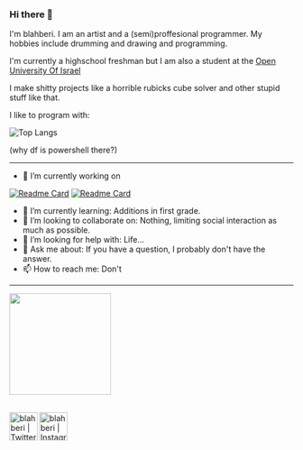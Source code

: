 ### Hi there 👋
I'm blahberi. I am an artist and a (semi)proffesional programmer.
My hobbies include drumming and drawing and programming.

I'm currently a highschool freshman but I am also a student at the [Open University Of Israel](https://www.openu.ac.il/en/pages/default.aspx)

I make shitty projects like a horrible rubicks cube solver and other stupid stuff like that.

I like to program with:

![Top Langs](https://github-readme-stats.vercel.app/api/top-langs/?username=blahberi&theme=gruvbox)

(why df is powershell there?)
___

- 🔭 I’m currently working on

[![Readme Card](https://github-readme-stats.vercel.app/api/pin/?username=blahberi&repo=rubiks_cube&theme=gruvbox)](https://github.com/blahberi/rubiks_cube)
[![Readme Card](https://github-readme-stats.vercel.app/api/pin/?username=dropletOrg&repo=FIG&theme=gruvbox)](https://github.com/dropletOrg/FIG)
- 🌱 I’m currently learning: Additions in first grade.
- 👯 I’m looking to collaborate on: Nothing, limiting social interaction as much as possible.
- 🤔 I’m looking for help with: Life...
- 💬 Ask me about: If you have a question, I probably don't have the answer.
- 📫 How to reach me: Don't
___

<img height="180em" src="https://github-readme-stats.vercel.app/api?username=blahberi&show_icons=true&hide_border=true&&count_private=true&include_all_commits=true&theme=gruvbox" />

<br />
<br />

[<img align="left" alt="blahberi | Twitter" width="50px" src="https://cdn.jsdelivr.net/npm/simple-icons@v3/icons/twitter.svg" />][twitter]
[<img align="left" alt="blahberi | Instagram" width="50px" padding- src="https://cdn.jsdelivr.net/npm/simple-icons@v3/icons/instagram.svg" />][instagram]
<!--
**blahberi/blahberi** is a ✨ _special_ ✨ repository because its `README.md` (this file) appears on your GitHub profile.

Here are some ideas to get you started:

- 🔭 I’m currently working on ...
- 🌱 I’m currently learning ...
- 👯 I’m looking to collaborate on ...
- 🤔 I’m looking for help with ...
- 💬 Ask me about ...
- 📫 How to reach me: ...
- 😄 Pronouns: ...
- ⚡ Fun fact: ...
-->

[twitter]: https://twitter.com/blahberi
[instagram]: https://www.instagram.com/blahberi_art/
